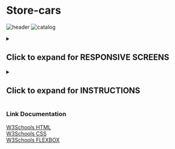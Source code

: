 ﻿# Store-cars

![header](https://user-images.githubusercontent.com/47660967/175810470-22ed7d48-07fd-46ab-818c-14ef54f1b16f.png)
![catalog](https://user-images.githubusercontent.com/47660967/175810532-c2367ed1-8762-45c9-ab5c-8ba40fbd3375.png)

<details>
  <summary> <h2>Click to expand for RESPONSIVE SCREENS</h2></summary> 
  
![header_res](https://user-images.githubusercontent.com/47660967/175810851-1598dbd7-8ad3-4bba-999e-59c462029d3c.png) 
![catalog_res](https://user-images.githubusercontent.com/47660967/175810855-6007db40-2e48-4175-a6c3-8b5a94642965.png)
![features_res](https://user-images.githubusercontent.com/47660967/175810847-f17c9d41-e474-4fa2-9456-ea344a0e7f4e.png)
![footer_res](https://user-images.githubusercontent.com/47660967/175810849-bf33c3c8-7eb6-426b-b59f-3c17ed865ea3.png)
  
</details>

<details>
  <summary> <h2>Click to expand for INSTRUCTIONS</h2></summary> 
  
  <h3>Clone project</h3>

  ```
  git clone https://github.com/leo-demetrio/store-cars

  ```
  
  ## Double click in index.html
  ![folder_index](https://user-images.githubusercontent.com/47660967/175811087-5965d8a5-a9f7-4f68-af3c-353a8cf28352.png)
  
</details>
<h3>Link Documentation</h3>

[W3Schools HTML](https://www.w3schools.com/html/default.asp)<br>
[W3Schools CSS](https://www.w3schools.com/css/default.asp)<br>
[W3Schools FLEXBOX](https://www.w3schools.com/css/css3_flexbox.asp)<br>
